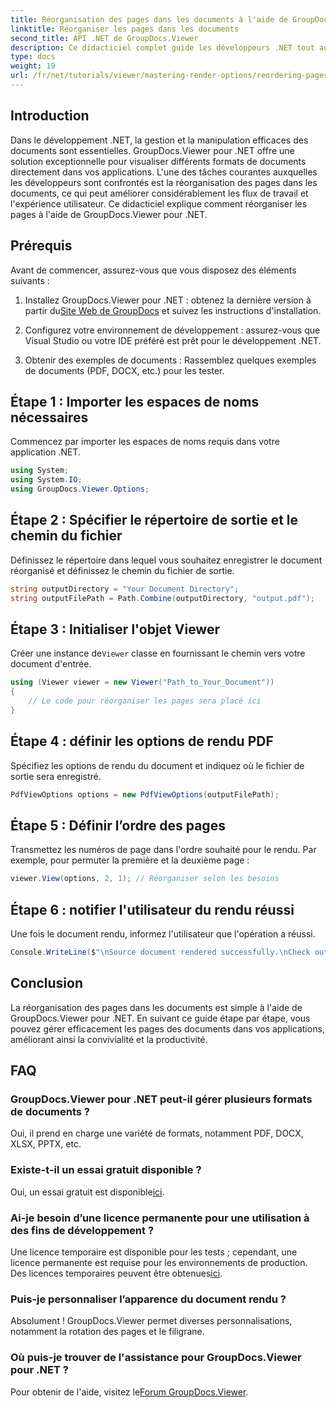 ```yaml
---
title: Réorganisation des pages dans les documents à l'aide de GroupDocs.Viewer pour .NET
linktitle: Réorganiser les pages dans les documents
second_title: API .NET de GroupDocs.Viewer
description: Ce didacticiel complet guide les développeurs .NET tout au long du processus de réorganisation des pages dans divers formats de documents à l'aide de GroupDocs.Viewer pour .NET.
type: docs
weight: 19
url: /fr/net/tutorials/viewer/mastering-render-options/reordering-pages-in-document/
---
```

## Introduction

Dans le développement .NET, la gestion et la manipulation efficaces des documents sont essentielles. GroupDocs.Viewer pour .NET offre une solution exceptionnelle pour visualiser différents formats de documents directement dans vos applications. L'une des tâches courantes auxquelles les développeurs sont confrontés est la réorganisation des pages dans les documents, ce qui peut améliorer considérablement les flux de travail et l'expérience utilisateur. Ce didacticiel explique comment réorganiser les pages à l'aide de GroupDocs.Viewer pour .NET.

## Prérequis

Avant de commencer, assurez-vous que vous disposez des éléments suivants :

1.  Installez GroupDocs.Viewer pour .NET : obtenez la dernière version à partir du[Site Web de GroupDocs](https://releases.groupdocs.com/viewer/net/) et suivez les instructions d'installation.
   
2. Configurez votre environnement de développement : assurez-vous que Visual Studio ou votre IDE préféré est prêt pour le développement .NET.

3. Obtenir des exemples de documents : Rassemblez quelques exemples de documents (PDF, DOCX, etc.) pour les tester.

## Étape 1 : Importer les espaces de noms nécessaires

Commencez par importer les espaces de noms requis dans votre application .NET.

```csharp
using System;
using System.IO;
using GroupDocs.Viewer.Options;
```

## Étape 2 : Spécifier le répertoire de sortie et le chemin du fichier

Définissez le répertoire dans lequel vous souhaitez enregistrer le document réorganisé et définissez le chemin du fichier de sortie.

```csharp
string outputDirectory = "Your Document Directory";
string outputFilePath = Path.Combine(outputDirectory, "output.pdf");
```

## Étape 3 : Initialiser l'objet Viewer

 Créer une instance de`Viewer` classe en fournissant le chemin vers votre document d'entrée.

```csharp
using (Viewer viewer = new Viewer("Path_to_Your_Document"))
{
    // Le code pour réorganiser les pages sera placé ici
}
```

## Étape 4 : définir les options de rendu PDF

Spécifiez les options de rendu du document et indiquez où le fichier de sortie sera enregistré.

```csharp
PdfViewOptions options = new PdfViewOptions(outputFilePath);
```

## Étape 5 : Définir l’ordre des pages

Transmettez les numéros de page dans l'ordre souhaité pour le rendu. Par exemple, pour permuter la première et la deuxième page :

```csharp
viewer.View(options, 2, 1); // Réorganiser selon les besoins
```

## Étape 6 : notifier l'utilisateur du rendu réussi

Une fois le document rendu, informez l'utilisateur que l'opération a réussi.

```csharp
Console.WriteLine($"\nSource document rendered successfully.\nCheck output in {outputDirectory}.");
```

## Conclusion

La réorganisation des pages dans les documents est simple à l'aide de GroupDocs.Viewer pour .NET. En suivant ce guide étape par étape, vous pouvez gérer efficacement les pages des documents dans vos applications, améliorant ainsi la convivialité et la productivité.

## FAQ

### GroupDocs.Viewer pour .NET peut-il gérer plusieurs formats de documents ?
Oui, il prend en charge une variété de formats, notamment PDF, DOCX, XLSX, PPTX, etc.

### Existe-t-il un essai gratuit disponible ?
 Oui, un essai gratuit est disponible[ici](https://releases.groupdocs.com/).

### Ai-je besoin d’une licence permanente pour une utilisation à des fins de développement ?
 Une licence temporaire est disponible pour les tests ; cependant, une licence permanente est requise pour les environnements de production. Des licences temporaires peuvent être obtenues[ici](https://purchase.groupdocs.com/temporary-license/).

### Puis-je personnaliser l’apparence du document rendu ?
Absolument ! GroupDocs.Viewer permet diverses personnalisations, notamment la rotation des pages et le filigrane.

### Où puis-je trouver de l'assistance pour GroupDocs.Viewer pour .NET ?
 Pour obtenir de l'aide, visitez le[Forum GroupDocs.Viewer](https://forum.groupdocs.com/c/viewer/9).